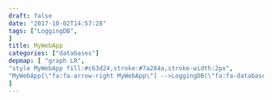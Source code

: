 ```yaml
---
draft: false
date: "2017-10-02T14:57:28"
tags: ["LoggingDB",
]
title: MyWebApp
categories: ["databases"]
depmap: [ "graph LR",
"style MyWebApp fill:#c63d24,stroke:#7a284a,stroke-width:2px",
"MyWebApp[\"fa:fa-arrow-right MyWebApp\"] -->LoggingDB(\"fa:fa-database LoggingDB\")",
]
---
```

			